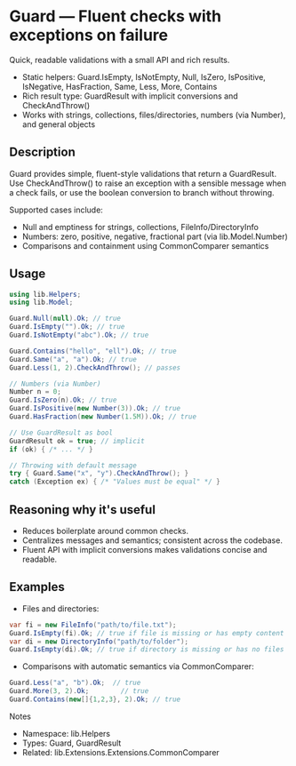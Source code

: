 ﻿# Guard — Fluent checks with exceptions on failure

Quick, readable validations with a small API and rich results.

- Static helpers: Guard.IsEmpty, IsNotEmpty, Null, IsZero, IsPositive, IsNegative, HasFraction, Same, Less, More, Contains
- Rich result type: GuardResult with implicit conversions and CheckAndThrow()
- Works with strings, collections, files/directories, numbers (via Number), and general objects

## Description

Guard provides simple, fluent-style validations that return a GuardResult. Use CheckAndThrow() to raise an exception with a sensible message when a check fails, or use the boolean conversion to branch without throwing.

Supported cases include:
- Null and emptiness for strings, collections, FileInfo/DirectoryInfo
- Numbers: zero, positive, negative, fractional part (via lib.Model.Number)
- Comparisons and containment using CommonComparer semantics

## Usage

```csharp
using lib.Helpers;
using lib.Model;

Guard.Null(null).Ok; // true
Guard.IsEmpty("").Ok; // true
Guard.IsNotEmpty("abc").Ok; // true

Guard.Contains("hello", "ell").Ok; // true
Guard.Same("a", "a").Ok; // true
Guard.Less(1, 2).CheckAndThrow(); // passes

// Numbers (via Number)
Number n = 0;
Guard.IsZero(n).Ok; // true
Guard.IsPositive(new Number(3)).Ok; // true
Guard.HasFraction(new Number(1.5M)).Ok; // true

// Use GuardResult as bool
GuardResult ok = true; // implicit
if (ok) { /* ... */ }

// Throwing with default message
try { Guard.Same("x", "y").CheckAndThrow(); }
catch (Exception ex) { /* "Values must be equal" */ }
```

## Reasoning why it's useful

- Reduces boilerplate around common checks.
- Centralizes messages and semantics; consistent across the codebase.
- Fluent API with implicit conversions makes validations concise and readable.

## Examples

- Files and directories:
```csharp
var fi = new FileInfo("path/to/file.txt");
Guard.IsEmpty(fi).Ok; // true if file is missing or has empty content
var di = new DirectoryInfo("path/to/folder");
Guard.IsEmpty(di).Ok; // true if directory is missing or has no files
```

- Comparisons with automatic semantics via CommonComparer:
```csharp
Guard.Less("a", "b").Ok;  // true
Guard.More(3, 2).Ok;        // true
Guard.Contains(new[]{1,2,3}, 2).Ok; // true
```

Notes
- Namespace: lib.Helpers
- Types: Guard, GuardResult
- Related: lib.Extensions.Extensions.CommonComparer